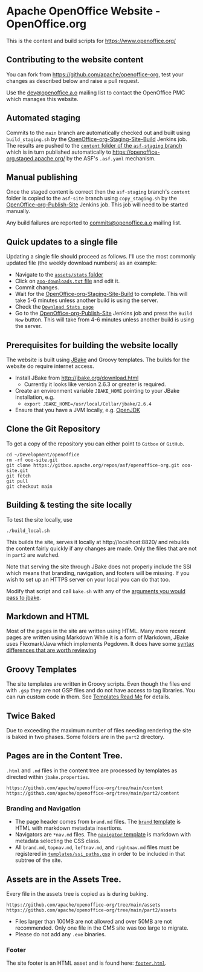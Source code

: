 # Apache OpenOffice Website - OpenOffice.org

This is the content and build scripts for https://www.openoffice.org/

## Contributing to the website content

You can fork from https://github.com/apache/openoffice-org, test your changes as described below
and raise a pull request.

Use the [dev@openoffice.a.o](https://lists.apache.org/list.html?dev@openoffice.apache.org) mailing list to contact
the OpenOffice PMC which manages this website.

## Automated staging

Commits to the `main` branch are automatically checked out and built using `build_staging.sh` by the 
[OpenOffice-org-Staging-Site-Build](https://ci-builds.apache.org/job/OpenOffice/job/OpenOffice-org-Staging-Site-Build/)
Jenkins job. The results are pushed to the [`content` folder of the `asf-staging` branch](https://github.com/apache/openoffice-org/tree/asf-staging/content)
which is in turn published automatically to https://openoffice-org.staged.apache.org/ by the ASF's `.asf.yaml` mechanism.

## Manual publishing

Once the staged content is correct then the `asf-staging` branch's `content` folder is copied to the `asf-site` branch
using `copy_staging.sh` by the [OpenOffice-org-Publish-Site](https://ci-builds.apache.org/job/OpenOffice/job/OpenOffice-org-Publish-Site/)
Jenkins job. This job will need to be started manually.

Any build failures are reported to [commits@openoffice.a.o](https://lists.apache.org/list.html?commits@openoffice.apache.org)
mailing list. 

## Quick updates to a single file

Updating a single file should proceed as follows. I'll use the most commonly updated file (the weekly download numbers) as an example:

- Navigate to the [`assets/stats` folder](https://github.com/apache/openoffice-org/tree/main/assets/stats)
- Click on [`aoo-downloads.txt` file](https://github.com/apache/openoffice-org/blob/main/assets/stats/aoo-downloads.txt) and edit it.
- Commit changes.
- Wait for the [OpenOffice-org-Staging-Site-Build](https://ci-builds.apache.org/job/OpenOffice/job/OpenOffice-org-Staging-Site-Build/) to complete. This will take 5-6 minutes unless another build is using the server.
- Check the [`Download Stats page`](https://openoffice-org.staged.apache.org/stats/downloads.html)
- Go to the [OpenOffice-org-Publish-Site](https://ci-builds.apache.org/job/OpenOffice/job/OpenOffice-org-Publish-Site/) Jenkins job and press the `Build Now` button. This will take from 4-6 minutes unless another build is using the server.

## Prerequisites for building the website locally

The website is built using [JBake](https://jbake.org/) and Groovy templates.
The builds for the website do require internet access.

- Install JBake from http://jbake.org/download.html
  - Currently it looks like version 2.6.3 or greater is required.
- Create an environment variable `JBAKE_HOME` pointing to your JBake installation, e.g.
  - `export JBAKE_HOME=/usr/local/Cellar/jbake/2.6.4`
- Ensure that you have a JVM locally, e.g. [OpenJDK](https://openjdk.java.net/install/)

## Clone the Git Repository

To get a copy of the repository you can either point to `Gitbox` or `GitHub`.

```
cd ~/Development/openoffice
rm -rf ooo-site.git
git clone https://gitbox.apache.org/repos/asf/openoffice-org.git ooo-site.git
git fetch
git pull
git checkout main
```

## Building & testing the site locally

To test the site locally, use 

    ./build_local.sh
    
This builds the site, serves it locally at  http://localhost:8820/ and rebuilds the content fairly
quickly if any changes are made. Only the files that are not in `part2` are watched.

Note that serving the site through JBake does not properly include the SSI which means that branding, navigation, and footers will be missing. If you wish to set up an HTTPS server on your local you can do that too.

Modify that script and call `bake.sh`  with any of the [arguments you would pass to jbake](https://jbake.org/docs/2.6.4/#bake_command).

## Markdown and HTML

Most of the pages in the site are written using HTML. Many more recent pages are written using Markdown
While it is a form of Markdown, JBake uses Flexmark/Java which implements Pegdown. It does have some [syntax differences that are worth reviewing](https://github.com/sirthias/pegdown/)

## Groovy Templates

The site templates are written in Groovy scripts.
Even though the files end with `.gsp` they are not GSP files and do not have access to tag libraries.
You can run custom code in them. See [Templates Read Me](templates/README.md) for details.

## Twice Baked

Due to exceeding the maximum number of files needing rendering the site is baked in two phases. Some folders are in the `part2` directory.

## Pages are in the Content Tree.

`.html` and `.md` files in the content tree are processed by templates as directed within `jbake.properties`.

    https://github.com/apache/openoffice-org/tree/main/content
    https://github.com/apache/openoffice-org/tree/main/part2/content

### Branding and Navigation

- The page header comes from `brand.md` files. The [`brand` template](https://github.com/apache/openoffice-org/blob/main/templates/brand.gsp) is HTML with markdown metadata insertions.
- Navigators are `*nav.md` files. The [`navigator` template](https://github.com/apache/openoffice-org/blob/main/templates/navigator.gsp) is markdown with metadata selecting the CSS class.
- All `brand.md`, `topnav.md`, `leftnav.md`, and `rightnav.md` files must be registered in
[`templates/ssi_paths.gsp`](https://github.com/apache/openoffice-org/blob/main/templates/ssi_paths.gsp) in order to be included in that subtree of the site.

## Assets are in the Assets Tree.

Every file in the assets tree is copied as is during baking.

    https://github.com/apache/openoffice-org/tree/main/assets
    https://github.com/apache/openoffice-org/tree/main/part2/assets

* Files larger than 100MB are not allowed and over 50MB are not recommended. Only one file in the CMS site was too large to migrate.
* Please do not add any `.exe` binaries.

### Footer

The site footer is an HTML asset and is found here: [`footer.html`](https://github.com/apache/openoffice-org/blob/main/assets/footer.html).


